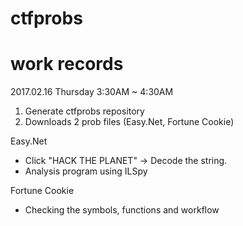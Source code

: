 # ctfprobs
# work records
2017.02.16 Thursday 3:30AM ~ 4:30AM 
1. Generate ctfprobs repository
2. Downloads 2 prob files (Easy.Net, Fortune Cookie)

Easy.Net

- Click "HACK THE PLANET" -> Decode the string. 
- Analysis program using ILSpy

Fortune Cookie

- Checking the symbols, functions and workflow 
